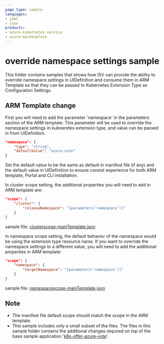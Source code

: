 ```yaml
---
page_type: sample
languages:
- yaml
- json
products:
- azure-kubernetes-service
- azure-marketplace
---
```


# override namespace settings sample

This folder contains samples that shows how ISV can provide the ability to override namespace settings in UIDefinition and consume them in ARM Template so that they can be passed to Kubernetes Extension Type as Configuration Settings.

## ARM Template change
First you will need to add the parameter 'namespace' in the parameters section of the ARM template. This parameter will be used to override the namespace settings in kubneretes extension type, and value can be passed in from UIDefinition.
```json
"namespace": {
    "type": "string",
    "defaultValue": "azure-vote"
}
```
Set the default value to be the same as default in manifest file (if any) and the default value in UIDefinition to ensure consist experience for both ARM template, Portal and CLI installation.

In cluster scope setting, the additional properties you will need to add in ARM template are:
```json
"scope": {
    "cluster": {
        "releaseNamespace": "[parameters('namespace')]"
    }
}
```
sample file: [clusterscope-mainTemplate.json](./clusterscope-mainTemplate.json)

In namespace scope setting, the default behavior of the namespace would be using the extension type resource name. If you want to override the namespace settings to a different value, you will need to add the additional properties in ARM template:
```json
"scope": {
    "namespace": {
        "targetNamespace": "[parameters('namespace')]"
    }
}
```
sample file: [namespacescope-mainTemplate.json](./namespacescope-mainTemplate.json)

## Note
- The manifest file default scope should match the scope in the ARM template.
- This sample includes only a small subset of the files. The files in this sample folder contains the additional changes required on top of the base sample application '[k8s-offer-azure-vote](../k8s-offer-azure-vote/)'.